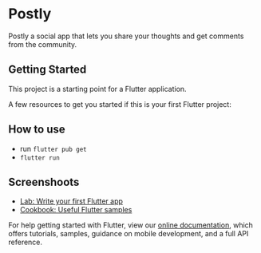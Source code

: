 # Postly

Postly a social app that lets you share your thoughts and get comments from the community.

## Getting Started

This project is a starting point for a Flutter application.

A few resources to get you started if this is your first Flutter project:

## How to use

- run ```flutter pub get```
- ``` flutter run ```

## Screenshoots


- [Lab: Write your first Flutter app](https://flutter.dev/docs/get-started/codelab)
- [Cookbook: Useful Flutter samples](https://flutter.dev/docs/cookbook)

For help getting started with Flutter, view our
[online documentation](https://flutter.dev/docs), which offers tutorials,
samples, guidance on mobile development, and a full API reference.
